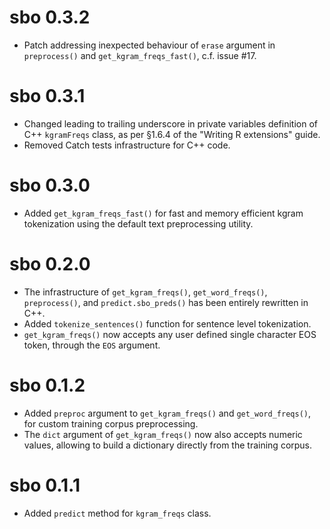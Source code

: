 # sbo 0.3.2
* Patch addressing inexpected behaviour of `erase` argument in 
`preprocess()` and `get_kgram_freqs_fast()`, c.f. issue #17.

# sbo 0.3.1
* Changed leading to trailing underscore in private variables definition of C++ `kgramFreqs` class, as per §1.6.4 of the "Writing R extensions" guide.
* Removed Catch tests infrastructure for C++ code.

# sbo 0.3.0
* Added `get_kgram_freqs_fast()` for fast and memory efficient kgram 
tokenization using the default text preprocessing utility.

# sbo 0.2.0
* The infrastructure of `get_kgram_freqs()`, `get_word_freqs()`, `preprocess()`,  and `predict.sbo_preds()` has been entirely rewritten in C++.
* Added `tokenize_sentences()` function for sentence level tokenization.
* `get_kgram_freqs()` now accepts any user defined single character EOS token, through the `EOS` argument.

# sbo 0.1.2

* Added `preproc` argument to `get_kgram_freqs()` and `get_word_freqs()`, for 
custom training corpus preprocessing.
* The `dict` argument of `get_kgram_freqs()` now also accepts numeric values,
allowing to build a dictionary directly from the training corpus.

# sbo 0.1.1

* Added `predict` method for `kgram_freqs` class.
